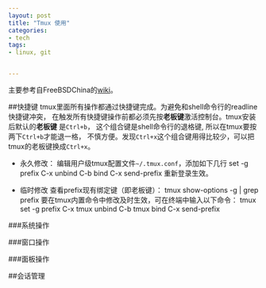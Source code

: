 ```yaml
---
layout: post
title: "Tmux 使用"
categories:
- tech
tags:
- linux, git


---
```


主要参考自FreeBSDChina的[wiki](https://wiki.freebsdchina.org/software/t/tmux)。

##快捷键
tmux里面所有操作都通过快捷键完成。为避免和shell命令行的readline快捷键冲突，
在触发所有快捷键操作前都必须先按**老板键**激活控制台。tmux安装后默认的**老板键**
是`Ctrl+b`， 这个组合键是shell命令行的退格键, 所以在tmux要按两下`Ctrl+b`才能退一格，
不慎方便。发现`Ctrl+x`这个组合键用得比较少，可以把tmux的老板键换成`Ctrl+x`。

* 永久修改：
    编辑用户级tmux配置文件`~/.tmux.conf`，添加如下几行
        set -g prefix C-x
        unbind C-b
        bind C-x send-prefix
    重新登录生效。

* 临时修改
     查看prefix现有绑定键（即老板键）：
         tmux show-options -g | grep prefix
     要在tmux内置命令中修改及时生效，可在终端中输入以下命令：
         tmux set -g prefix C-x
         tmux unbind C-b 
         tmux bind C-x send-prefix

###系统操作

###窗口操作

###面板操作


##会话管理

